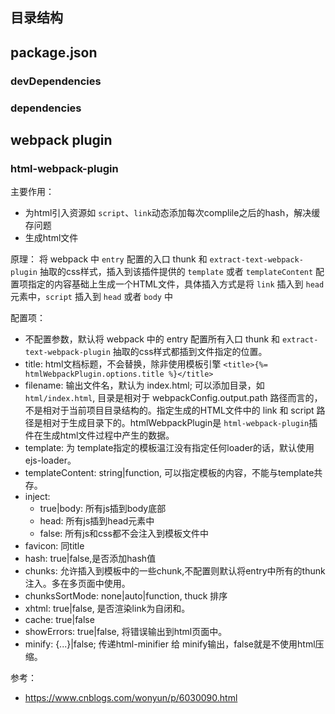 ## 目录结构


## package.json

### devDependencies

### dependencies

## webpack plugin

### html-webpack-plugin

主要作用：
- 为html引入资源如 `script`、`link`动态添加每次complile之后的hash，解决缓存问题
- 生成html文件

原理：
将 webpack 中 `entry` 配置的入口 thunk 和 `extract-text-webpack-plugin` 抽取的css样式，插入到该插件提供的 `template` 或者 `templateContent` 配置项指定的内容基础上生成一个HTML文件，具体插入方式是将 `link` 插入到 `head` 元素中，`script` 插入到 `head` 或者 `body` 中

配置项：
- 不配置参数，默认将 webpack 中的 entry 配置所有入口 thunk 和 `extract-text-webpack-plugin` 抽取的css样式都插到文件指定的位置。
- title: html文档标题，不会替换，除非使用模板引擎
`<title>{%= htmlWebpackPlugin.options.title %}</title>`
- filename: 输出文件名，默认为 index.html; 可以添加目录，如 `html/index.html`, 目录是相对于 webpackConfig.output.path 路径而言的，不是相对于当前项目目录结构的。指定生成的HTML文件中的 link 和 script 路径是相对于生成目录下的。htmlWebpackPlugin是 `html-webpack-plugin`插件在生成html文件过程中产生的数据。
- template: 为 template指定的模板温江没有指定任何loader的话，默认使用ejs-loader。
- templateContent: string|function, 可以指定模板的内容，不能与template共存。
- inject:
    - true|body: 所有js插到body底部
    - head: 所有js插到head元素中
    - false: 所有js和css都不会注入到模板文件中
- favicon: 同title
- hash: true|false,是否添加hash值
- chunks: 允许插入到模板中的一些chunk,不配置则默认将entry中所有的thunk注入。多在多页面中使用。
- chunksSortMode: none|auto|function, thuck 排序
- xhtml: true|false, 是否渲染link为自闭和。
- cache: true|false
- showErrors: true|false, 将错误输出到html页面中。
- minify: {...}|false; 传递html-minifier 给 minify输出，false就是不使用html压缩。


参考：
- https://www.cnblogs.com/wonyun/p/6030090.html



